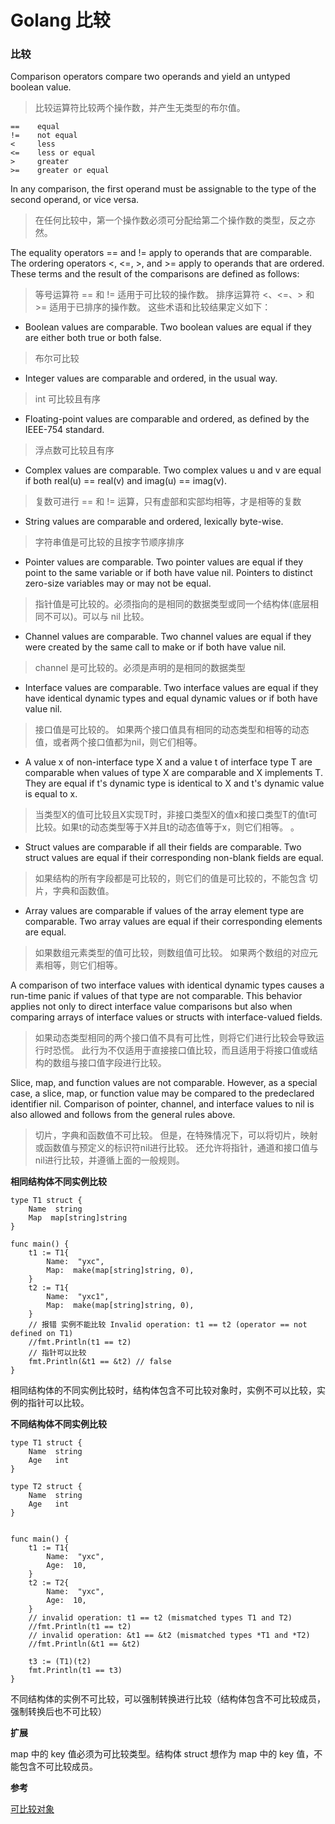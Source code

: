 # Golang 比较

### 比较

Comparison operators compare two operands and yield an untyped boolean value.
> 比较运算符比较两个操作数，并产生无类型的布尔值。

```
==    equal
!=    not equal
<     less
<=    less or equal
>     greater
>=    greater or equal
```

In any comparison, the first operand must be assignable to the type of the second operand, or vice versa.
> 在任何比较中，第一个操作数必须可分配给第二个操作数的类型，反之亦然。

The equality operators == and != apply to operands that are comparable. The ordering operators <, <=, >, and >= apply to operands that are ordered. These terms and the result of the comparisons are defined as follows:
> 等号运算符 == 和 != 适用于可比较的操作数。 排序运算符 <、<=、> 和 >= 适用于已排序的操作数。 这些术语和比较结果定义如下：

* Boolean values are comparable. Two boolean values are equal if they are either both true or both false.
> 布尔可比较

* Integer values are comparable and ordered, in the usual way.
> int 可比较且有序

* Floating-point values are comparable and ordered, as defined by the IEEE-754 standard.
> 浮点数可比较且有序

* Complex values are comparable. Two complex values u and v are equal if both real(u) == real(v) and imag(u) == imag(v).
> 复数可进行 == 和 != 运算，只有虚部和实部均相等，才是相等的复数

* String values are comparable and ordered, lexically byte-wise.
> 字符串值是可比较的且按字节顺序排序

* Pointer values are comparable. Two pointer values are equal if they point to the same variable or if both have value nil. Pointers to distinct zero-size variables may or may not be equal.
> 指针值是可比较的。必须指向的是相同的数据类型或同一个结构体(底层相同不可以)。可以与 nil 比较。

* Channel values are comparable. Two channel values are equal if they were created by the same call to make or if both have value nil.
> channel 是可比较的。必须是声明的是相同的数据类型

* Interface values are comparable. Two interface values are equal if they have identical dynamic types and equal dynamic values or if both have value nil.
> 接口值是可比较的。 如果两个接口值具有相同的动态类型和相等的动态值，或者两个接口值都为nil，则它们相等。

* A value x of non-interface type X and a value t of interface type T are comparable when values of type X are comparable and X implements T. They are equal if t's dynamic type is identical to X and t's dynamic value is equal to x.
> 当类型X的值可比较且X实现T时，非接口类型X的值x和接口类型T的值t可比较。如果t的动态类型等于X并且t的动态值等于x，则它们相等。 。

* Struct values are comparable if all their fields are comparable. Two struct values are equal if their corresponding non-blank fields are equal.
> 如果结构的所有字段都是可比较的，则它们的值是可比较的，不能包含 切片，字典和函数值。

* Array values are comparable if values of the array element type are comparable. Two array values are equal if their corresponding elements are equal.
> 如果数组元素类型的值可比较，则数组值可比较。 如果两个数组的对应元素相等，则它们相等。

A comparison of two interface values with identical dynamic types causes a run-time panic if values of that type are not comparable. This behavior applies not only to direct interface value comparisons but also when comparing arrays of interface values or structs with interface-valued fields.
> 如果动态类型相同的两个接口值不具有可比性，则将它们进行比较会导致运行时恐慌。 此行为不仅适用于直接接口值比较，而且适用于将接口值或结构的数组与接口值字段进行比较。

Slice, map, and function values are not comparable. However, as a special case, a slice, map, or function value may be compared to the predeclared identifier nil. Comparison of pointer, channel, and interface values to nil is also allowed and follows from the general rules above.
> 切片，字典和函数值不可比较。 但是，在特殊情况下，可以将切片，映射或函数值与预定义的标识符nil进行比较。 还允许将指针，通道和接口值与nil进行比较，并遵循上面的一般规则。

**相同结构体不同实例比较**

```
type T1 struct {
    Name  string
    Map  map[string]string
}

func main() {
    t1 := T1{
        Name:  "yxc",
        Map:  make(map[string]string, 0),
    }
    t2 := T1{
        Name:  "yxc1",
        Map:  make(map[string]string, 0),
    }
    // 报错 实例不能比较 Invalid operation: t1 == t2 (operator == not defined on T1)
    //fmt.Println(t1 == t2)
    // 指针可以比较
    fmt.Println(&t1 == &t2) // false
}
```

相同结构体的不同实例比较时，结构体包含不可比较对象时，实例不可以比较，实例的指针可以比较。


**不同结构体不同实例比较**

```
type T1 struct {
	Name  string
	Age   int
}

type T2 struct {
	Name  string
	Age   int
}


func main() {
	t1 := T1{
		Name:  "yxc",
		Age:  10,
	}
	t2 := T2{
		Name:  "yxc",
		Age:  10,
	}
	// invalid operation: t1 == t2 (mismatched types T1 and T2)
	//fmt.Println(t1 == t2)
	// invalid operation: &t1 == &t2 (mismatched types *T1 and *T2)
	//fmt.Println(&t1 == &t2)
	
	t3 := (T1)(t2)
	fmt.Println(t1 == t3)
}
```

不同结构体的实例不可比较，可以强制转换进行比较（结构体包含不可比较成员，强制转换后也不可比较）

**扩展**

map 中的 key 值必须为可比较类型。结构体 struct 想作为 map 中的 key 值，不能包含不可比较成员。

**参考**

[可比较对象](https://golang.org/ref/spec#Comparison_operators)







